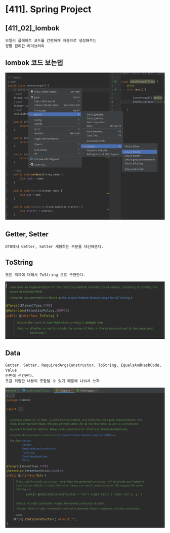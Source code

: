 # [411]. Spring Project
## [411_02]_lombok

    보일러 플레이트 코드를 간편하게 자동으로 생성해주는 
    정말 편리한 라이브러리

## lombok 코드 보는법
![img.png](rsc/img.png)


## Getter, Setter
    DTO에서 Getter, Setter 세팅하는 부분을 대신해준다.

## ToString
    모든 객체에 대해서 ToString 으로 구현한다.
![img_1.png](rsc/img_1.png)


## Data
    Getter, Setter, RequiredArgsConstructor, ToString, EqualsAndHashCode, Value
    한번에 선언한다.
    조금 위험한 내용이 포함될 수 있기 때문에 나눠서 쓰자
![img_2.png](rsc/img_2.png)